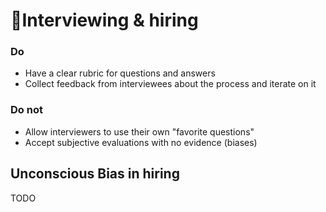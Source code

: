 # 🚪Interviewing & hiring


### Do
* Have a clear rubric for questions and answers
* Collect feedback from interviewees about the process and iterate on it

### Do not
* Allow interviewers to use their own "favorite questions"
* Accept subjective evaluations with no evidence (biases)


## Unconscious Bias in hiring

TODO
